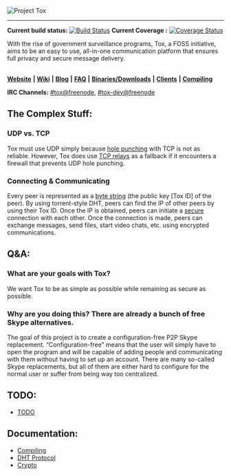 ![Project Tox](https://raw.github.com/TokTok/toxcore/master/other/tox.png "Project Tox")
***

**Current build status:** [![Build Status](https://travis-ci.org/TokTok/toxcore.svg?branch=master)](https://travis-ci.org/TokTok/toxcore)
**Current Coverage :** [![Coverage Status](https://coveralls.io/repos/github/TokTok/toxcore/badge.svg?branch=master)](https://coveralls.io/github/TokTok/toxcore?branch=master)

With the rise of government surveillance programs, Tox, a FOSS initiative, aims to be an easy to use, all-in-one communication platform that ensures full privacy and secure message delivery.<br /> <br />

[**Website**](https://tox.chat) **|** [**Wiki**](https://wiki.tox.chat/) **|** [**Blog**](https://blog.tox.chat/) **|** [**FAQ**](https://wiki.tox.chat/doku.php?id=users:faq) **|** [**Binaries/Downloads**](https://wiki.tox.chat/Binaries) **|** [**Clients**](https://wiki.tox.chat/doku.php?id=clients) **|** [**Compiling**](/INSTALL.md)

**IRC Channels:** [#tox@freenode](https://webchat.freenode.net/?channels=tox), [#tox-dev@freenode](https://webchat.freenode.net/?channels=tox-dev)


## The Complex Stuff:
### UDP vs. TCP
Tox must use UDP simply because [hole punching](https://en.wikipedia.org/wiki/UDP_hole_punching) with TCP is not as reliable.
However, Tox does use [TCP relays](/docs/TCP_Network.txt) as a fallback if it encounters a firewall that prevents UDP hole punching.

### Connecting & Communicating
Every peer is represented as a [byte string](https://en.wikipedia.org/wiki/String_(computer_science)) (the public key [Tox ID] of the peer). By using torrent-style DHT, peers can find the IP of other peers by using their Tox ID. Once the IP is obtained, peers can initiate a [secure](/docs/updates/Crypto.md) connection with each other. Once the connection is made, peers can exchange messages, send files, start video chats, etc. using encrypted communications.


## Q&A:

### What are your goals with Tox?

We want Tox to be as simple as possible while remaining as secure as possible.

### Why are you doing this? There are already a bunch of free Skype alternatives.
The goal of this project is to create a configuration-free P2P Skype replacement. “Configuration-free” means that the user will simply have to open the program and will be capable of adding people and communicating with them without having to set up an account. There are many so-called Skype replacements, but all of them are either hard to configure for the normal user or suffer from being way too centralized.

## TODO:
- [TODO](/docs/TODO.md)


## Documentation:

- [Compiling](/INSTALL.md)
- [DHT Protocol](/docs/updates/DHT.md)<br />
- [Crypto](/docs/updates/Crypto.md)<br />
